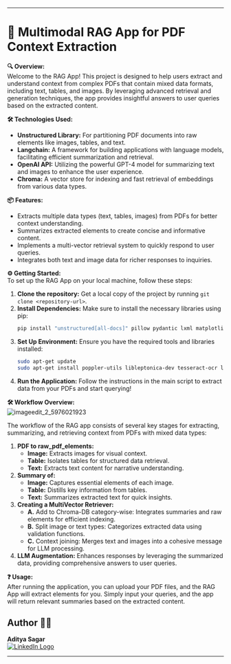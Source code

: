 
---

# 📖 Multimodal RAG App for PDF Context Extraction

**🔍 Overview:**  
Welcome to the RAG App! This project is designed to help users extract and understand context from complex PDFs that contain mixed data formats, including text, tables, and images. By leveraging advanced retrieval and generation techniques, the app provides insightful answers to user queries based on the extracted content.

**🛠️ Technologies Used:**  
- **Unstructured Library:** For partitioning PDF documents into raw elements like images, tables, and text.  
- **Langchain:** A framework for building applications with language models, facilitating efficient summarization and retrieval.  
- **OpenAI API:** Utilizing the powerful GPT-4 model for summarizing text and images to enhance the user experience.  
- **Chroma:** A vector store for indexing and fast retrieval of embeddings from various data types.  

**📦 Features:**  
- Extracts multiple data types (text, tables, images) from PDFs for better context understanding.  
- Summarizes extracted elements to create concise and informative content.  
- Implements a multi-vector retrieval system to quickly respond to user queries.  
- Integrates both text and image data for richer responses to inquiries.  

**⚙️ Getting Started:**  
To set up the RAG App on your local machine, follow these steps:  
1. **Clone the repository:** Get a local copy of the project by running `git clone <repository-url>`.  
2. **Install Dependencies:** Make sure to install the necessary libraries using pip:  
   ```bash
   pip install "unstructured[all-docs]" pillow pydantic lxml matplotlib langchain_core langchain_openai chromadb
   ```  
3. **Set Up Environment:** Ensure you have the required tools and libraries installed:  
   ```bash
   sudo apt-get update  
   sudo apt-get install poppler-utils libleptonica-dev tesseract-ocr libtesseract-dev python3-pil tesseract-ocr-eng tesseract-ocr-script-latn
   ```  
4. **Run the Application:** Follow the instructions in the main script to extract data from your PDFs and start querying!

**🛠️ Workflow Overview:**  
![imageedit_2_5976021923](https://github.com/user-attachments/assets/0f940523-59a5-47c8-82c5-f031495cab93)


The workflow of the RAG app consists of several key stages for extracting, summarizing, and retrieving context from PDFs with mixed data types:  
1. **PDF to raw_pdf_elements:**  
   - **Image:** Extracts images for visual context.  
   - **Table:** Isolates tables for structured data retrieval.  
   - **Text:** Extracts text content for narrative understanding.  
2. **Summary of:**  
   - **Image:** Captures essential elements of each image.  
   - **Table:** Distills key information from tables.  
   - **Text:** Summarizes extracted text for quick insights.  
3. **Creating a MultiVector Retriever:**  
   - **A.** Add to Chroma-DB category-wise: Integrates summaries and raw elements for efficient indexing.  
   - **B.** Split image or text types: Categorizes extracted data using validation functions.  
   - **C.** Context joining: Merges text and images into a cohesive message for LLM processing.  
4. **LLM Augmentation:** Enhances responses by leveraging the summarized data, providing comprehensive answers to user queries.  

**❓ Usage:**  
After running the application, you can upload your PDF files, and the RAG App will extract elements for you. Simply input your queries, and the app will return relevant summaries based on the extracted content.

## Author 🧑‍💻  
**Aditya Sagar**  
[![LinkedIn Logo](https://img.shields.io/badge/LinkedIn-0077B5?style=for-the-badge&logo=linkedin&logoColor=white)](https://www.linkedin.com/in/adityasagarr)  

--- 
